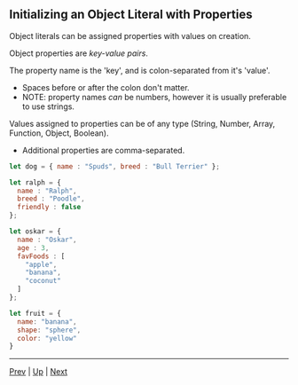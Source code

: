 ## Initializing an Object Literal with Properties
Object literals can be assigned properties with values on creation.

Object properties are *key-value pairs*.

The property name is the 'key', and is colon-separated from it's 'value'. 
* Spaces before or after the colon don't matter.
* NOTE: property names *can* be numbers, however it is usually preferable to use strings.

Values assigned to properties can be of any type (String, Number, Array, Function, Object, Boolean).

* Additional properties are comma-separated.

```javascript
let dog = { name : "Spuds", breed : "Bull Terrier" };

let ralph = {
  name : "Ralph",
  breed : "Poodle",
  friendly : false
};

let oskar = {
  name : "Oskar",
  age : 3,
  favFoods : [
    "apple",
    "banana",
    "coconut"
  ]
};

let fruit = {
  name: "banana",
  shape: "sphere",
  color: "yellow"
}
```

<hr>

[Prev](creatingObjects.md) | [Up](README.md) | [Next](manipulatingProperties.md)

